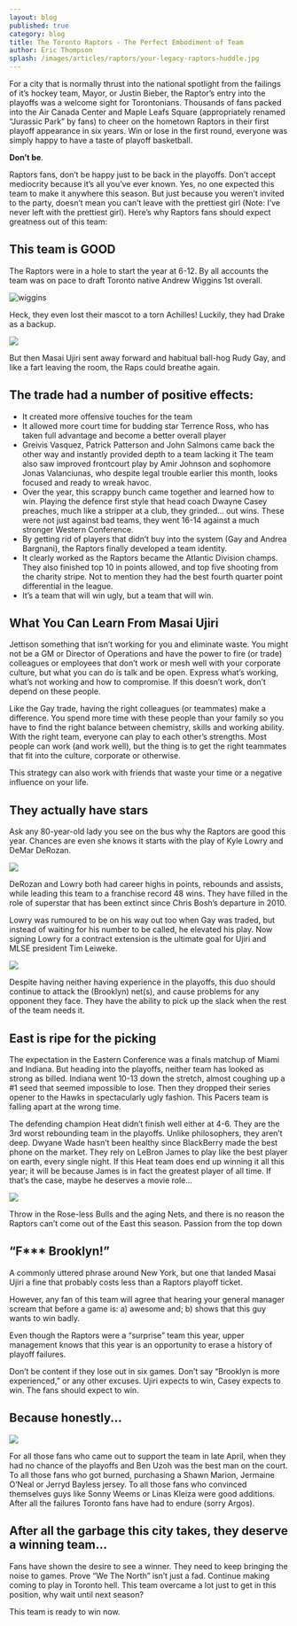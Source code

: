 ```yaml
---
layout: blog
published: true
category: blog
title: The Toronto Raptors - The Perfect Embodiment of Team
author: Eric Thompson
splash: /images/articles/raptors/your-legacy-raptors-huddle.jpg
---
```


For a city that is normally thrust into the national spotlight from the failings of it’s hockey team, Mayor, or Justin Bieber, the Raptor’s entry into the playoffs was a welcome sight for Torontonians. Thousands of fans packed into the Air Canada Center and Maple Leafs Square (appropriately renamed “Jurassic Park” by fans) to cheer on the hometown Raptors in their first playoff appearance in six years. Win or lose in the first round, everyone was simply happy to have a taste of playoff basketball.

**Don’t be**.

Raptors fans, don’t be happy just to be back in the playoffs. Don’t accept mediocrity because it’s all you’ve ever known. Yes, no one expected this team to make it anywhere this season. But just because you weren’t invited to the party, doesn’t mean you can’t leave with the prettiest girl (Note: I’ve never left with the prettiest girl).
Here’s why Raptors fans should expect greatness out of this team:

## This team is GOOD	

The Raptors were in a hole to start the year at 6-12. By all accounts the team was on pace to draft Toronto native Andrew Wiggins 1st overall. 
	  
![wiggins](/images/articles/raptors/your-legacy-wiggins.jpg)

Heck, they even lost their mascot to a torn Achilles! Luckily, they had Drake as a backup.

![](/images/articles/raptors/your-legacy-toronto-rappers.jpg)

But then Masai Ujiri sent away forward and habitual ball-hog Rudy Gay, and like a fart leaving the room, the Raps could breathe again. 

## The trade had a number of positive effects: 

- It created more offensive touches for the team 
- It allowed more court time for budding star Terrence Ross, who has taken full advantage and become a better overall player 
- Greivis Vasquez, Patrick Patterson and John Salmons came back the other way and instantly provided depth to a team lacking it 
The team also saw improved frontcourt play by Amir Johnson and sophomore Jonas Valanciunas, who despite legal trouble earlier this month, looks focused and ready to wreak havoc.
- Over the year, this scrappy bunch came together and learned how to win. Playing the defence first style that head coach Dwayne Casey preaches, much like a stripper at a club, they grinded... out wins. These were not just against bad teams, they went 16-14 against a much stronger Western Conference.  
- By getting rid of players that didn’t buy into the system (Gay and Andrea Bargnani), the Raptors finally developed a team identity. 
- It clearly worked as the Raptors became the Atlantic Division champs.  They also finished top 10 in points allowed, and top five shooting from the charity stripe. Not to mention they had the best fourth quarter point differential in the league. 
- It’s a team that will win ugly, but a team that will win.

## What You Can Learn From Masai Ujiri 

Jettison something that isn’t working for you and eliminate waste. You might not be a GM or Director of Operations and have the power to fire (or trade) colleagues or employees that don’t work or mesh well with your corporate culture, but what you can do is talk and be open. Express what’s working, what’s not working and how to compromise. If this doesn’t work, don’t depend on these people.  

Like the Gay trade, having the right colleagues (or teammates) make a difference. You spend more time with these people than your family so you have to find the right balance between chemistry, skills and working ability. With the right team, everyone can play to each other’s strengths. Most people can work (and work well), but the thing is to get the right teammates that fit into the culture, corporate or otherwise.

This strategy can also work with friends that waste your time or a negative influence on your life.  

## They actually have stars

Ask any 80-year-old lady you see on the bus why the Raptors are good this year. Chances are even she knows it starts with the play of Kyle Lowry and DeMar DeRozan. 

![](/images/articles/raptors/your-legacy-bad-raps.jpg)

DeRozan and Lowry both had career highs in points, rebounds and assists, while leading this team to a franchise record 48 wins. They have filled in the role of superstar that has been extinct since Chris Bosh’s departure in 2010.

Lowry was rumoured to be on his way out too when Gay was traded, but instead of waiting for his number to be called, he elevated his play. Now signing Lowry for a contract extension is the ultimate goal for Ujiri and MLSE president Tim Leiweke. 

![](/images/articles/raptors/your-legacy-lillowrythatcould.jpg)

Despite having neither having experience in the playoffs, this duo should continue to attack the (Brooklyn) net(s), and cause problems for any opponent they face. They have the ability to pick up the slack when the rest of the team needs it.

## East is ripe for the picking

The expectation in the Eastern Conference was a finals matchup of Miami and Indiana. But heading into the playoffs, neither team has looked as strong as billed. Indiana went 10-13 down the stretch, almost coughing up a #1 seed that seemed impossible to lose. Then they dropped their series opener to the Hawks in spectacularly ugly fashion. This Pacers team is falling apart at the wrong time.

The defending champion Heat didn’t finish well either at 4-6. They are the 3rd worst rebounding team in the playoffs. Unlike philosophers, they aren’t deep. Dwyane Wade hasn’t been healthy since BlackBerry made the best phone on the market.  They rely on LeBron James to play like the best player on earth, every single night. If this Heat team does end up winning it all this year; it will be because James is in fact the greatest player of all time. If that’s the case, maybe he deserves a movie role...

![](/images/articles/raptors/your-legacy-lebron-james.jpg)

Throw in the Rose-less Bulls and the aging Nets, and there is no reason the Raptors can’t come out of the East this season.
Passion from the top down

## “F*** Brooklyn!”

A commonly uttered phrase around New York, but one that landed Masai Ujiri a fine that probably costs less than a Raptors playoff ticket.

However, any fan of this team will agree that hearing your general manager scream that before a game is: a) awesome and; b) shows that this guy wants to win badly.

Even though the Raptors were a “surprise” team this year, upper management knows that this year is an opportunity to erase a history of playoff failures.

Don’t be content if they lose out in six games. Don’t say “Brooklyn is more experienced,” or any other excuses. Ujiri expects to win, Casey expects to win. The fans should expect to win.

## Because honestly...

![](/images/articles/raptors/your-legacy-batman.jpg)

For all those fans who came out to support the team in late April, when they had no chance of the playoffs and Ben Uzoh was the best man on the court. To all those fans who got burned, purchasing a Shawn Marion, Jermaine O’Neal or Jerryd Bayless jersey. To all those fans who convinced themselves guys like Sonny Weems or Linas Kleiza were good additions. After all the failures Toronto fans have had to endure (sorry Argos). 

## After all the garbage this city takes, they deserve a winning team...

Fans have shown the desire to see a winner. They need to keep bringing the noise to games. Prove “We The North” isn’t just a fad. Continue making coming to play in Toronto hell. This team overcame a lot just to get in this position, why wait until next season?

This team is ready to win now.